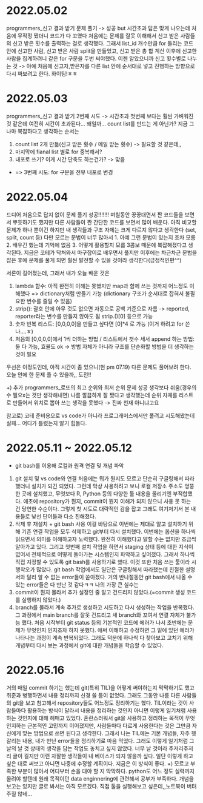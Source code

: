 # 2022.05.02
programmers_신고 결과 받기 문제 풀기 -> 성공 but 시간초과
답은 맞게 나오는데 처음에 무작정 짰더니 코드가 다 꼬였다
처음에는 문제를 잘못 이해해서 신고 받은 사람들의 신고 받은 횟수를 출력하는 걸로 생각했다.
그래서 list_id 개수만큼 for 돌리는 코드 안에 신고한 사람, 신고 받은 사람 split을 만들었고, 신고 받은 총 합 계산 이후에 신고한 사람을 집계하려니 같은 for 구문을 두번 써야했다.
이젠 알았으니까 신고 횟수별로 나누는 것 -> 아예 처음에 신고자,받은자를 다른 list 안에 순서대로 넣고 진행하는 방향으로 다시 짜보려고 한다.
화이팅!ㅎㅎ

# 2022.05.03 
programmers_신고 결과 받기 2번째 시도 -> 시간초과
첫번째 보다는 훨씬 가벼워진 것 같은데 여전히 시간이 초과된다... 왜일까...
count list를 만드는 게 아닌가?
지금 그나마 복잡하다고 생각하는 순서는
1. count list 2개 만듦(신고 받은 횟수 / 메일 받는 횟수) -> 필요할 것 같은데,,
2. 마지막에 fianal list 별로 for 중복해서?
3. 내포로 쓰기? 이게 시간 단축도 하는건가? -> 맞음
 * => 3번째 시도: for 구문을 전부 내포로 변경

# 2022.05.04
드디어 처음으로 답지 없이 문제 풀기 성공!!!!!!!
며칠동안 끙끙대면서 짠 코드들을 보면서 뿌듯하기도 했지만
다른 사람들이 짠 간단한 코드를 보면서 많이 배운다.
아직 비교할 문제가 하나 뿐이긴 하지만 내 생각들과 구조 자체는 크게 다르지 않다고 생각한다 (set, split, count 등)
다만 모르는 문법이 너무 많아서 1. 아예 그런 문법이 있는지 조차 모름 2. 배우긴 했는데 기억에 없음 3. 어떻게 활용할지 모름
3콤보 때문에 복잡해졌다고 생각된다.
지금은 코테가 닥쳐와서 마구잡이로 배우면서 풀지만
이후에는 차근차근 문법을 잡은 후에 문제를 풀게 되면 훨씬 발전할 수 있을 것이라 생각한다(긍정적인편^^)

서론이 길어졌는데, 그래서 내가 오늘 배운 것은 
1. lambda 함수: 아직 완전히 이해는 못했지만 map과 함께 쓰는 것까지 어느정도 이해했다 => dictionary처럼 만들기 가능 (dictionary 구조가 순서대로 잡혀서 불필요한 변수를 줄일 수 있음)
2. strip(): 괄호 안에 아무 것도 없으면 자동으로 공백 기준으로 자름 -> reported, reporter라는 변수를 만들지 않아도 됨 strip.()[0] 등으로 가능
3. 숫자 반복 리스트: [0,0,0,0]을 만들고 싶다면 [0]*4 로 가능 (이거 하려고 for 쓴 나....ㅎ)
4. 처음의 [0,0,0,0]에서 1씩 더하는 방법 / 리스트에서 갯수 세서 append 하는 방법: 둘 다 가능, 효율도 ok -> 방법 자체가 아니라 구조를 단순화할 방법을 더 생각하는 것이 필요

우선은 이정도인데, 아직 시간이 좀 있으니(현 pm 07.19) 다른 문제도 풀어보려 한다.
오늘 안에 한 문제 풀 수 있을까,, 도전!!

+) 추가
 programmers_로또의 최고 순위와 최저 순위 문제 성공
 생각보다 쉬움(경우의 수 필요x는 것만 생각해내면)
 나름 깔끔하게 잘 짰다고 생각했는데
 순위 자체를 리스트로 만들어서 위치로 뽑아 쓰는 생각을 못했다 -> 진짜 천재 아니냐고요
 
 참고로) 코테 준비용으로 vs code가 아니라 프로그래머스에서만 풀려고 시도해봤는데 실패... 어디가 틀렸는지 알기 힘들다.

# 2022.05.11 ~ 2022.05.12
* git bash를 이용해 로컬과 원격 연결 및 개념 파악
1. git 설치 및 vs code와 연결
처음에는 뭐가 뭔지도 모르고 단순히 구글링해서 따라했더니 설치가 되긴 되었다.
그런데 막상 사용하려고 보니 로컬 저장소 주소도 엉뚱한 곳에 설치했고, 무엇보다 R, Python 등의 다양한 툴 내용을 올리기엔 부적합했다.
애초에 repository가 뭔지, commit이 뭔지 이해가 되지 않으니 사용 못 하는 건 당연한 수순이다.
그렇게 첫 시도로 대략적인 감을 잡고 그래도 여기저기서 본 내용들로 낯선 단어들과 다소 친해졌다.
2. 삭제 후 재설치 + git bash 사용
이걸 바탕으로 이번에는 제대로 알고 설치하기 위해 기존 연결 작업을 모두 삭제하고 git부터 다시 설치했다.
이번에는 옵션을 하나씩 읽으면서 의미를 이해하고자 노력했다. 완전히 이해했다고 말할 수는 없지만 조금씩 알아가고 있다.
그리고 첫번째 설치 작업을 하면서 staging 상태 등에 대한 지식이 없어서 전체적으로 어떻게 돌아가는 시스템인지 파악하고 싶어졌다.
그래서 하나씩 직접 지정할 수 있도록 git bash를 사용하기로 했다.
이것 또한 처음 쓰는 툴이라 시행착오가 많았다. 
git bash 작업에서도 일단은 구글링해서 따라했는데 친절한 설명서와 달리 알 수 없는 error들이 쏟아졌다. 거의 반나절동안 git bash에서 나올 수 있는 error들은 다 만난 것 같다ㅋㅋ
나의 가장 큰 실수는 
1. commit이 뭔지 몰라서 추가 설정인 줄 알고 건드리지 않았다.(=commit 생성 코드를 실행하지 않았다.)
2. branch를 몰라서 계속 추가로 생성하고 시도하고 다시 생성하는 작업을 반복했다. 그 과정에서 main branch를 잘못 건드리고 새 branch와 꼬여서 연결 자체가 불가능 했다.
처음 시작부터 git status 등의 기본적인 코드에 에러가 나서 초반에는 문제가 무엇인지 인지조차 하지 못했다.
애써 이해하고 수정하면 그 밑에 있던 에러가 나타나는 과정이 계속 반복되었다.
그래도 덕분에 하나씩 다 찾아보고 고치기 위해 개념부터 다시 보는 과정에서 git에 대한 개념들을 학습할 수 있었다.

# 2022.05.16
거의 매일 commit 하기는 했는데 git(특히 TIL)을 어떻게 써야하는지 막막하기도 했고 취준과 병행하면서 내용 정리까지 신경 쓸 틈이 없었다.
그래도 그동안 나름 다른 사람들의 git을 보고 참고해서 repository들도 어느정도 정리하기는 했다.
TIL이라는 것이 사람들마다 활용하는 방식이 달라서 내용을 정리하는 것인지 아니면 이렇게 일기처럼 사용하는 것인지에 대해 헤매고 있었다.
혼란스러워서 git을 사용하고 정리하는 목적이 무엇인지하는 근본적인 고민까지 이어졌지만, 사람들마다 다르게 사용한다는 것은 그만큼 자신에게 맞는 방법으로 쓰면 된다고 생각한다.
그래서 나는 TIL에는 기본 개념들, 자주 헷갈리는 내용, 내가 만난 error들을 정리하기로 마음 먹었다.
그래도 이렇게 일기처럼 그날의 날 것 상태의 생각을 담는 작업도 놓치고 싶지 않았다.
너무 날 것이라 주저리주저리 글이 길지만 이런 자잘한 생각들이 내 베이스가 되지 않을까 싶다.
일단 이렇게 하고 싶은 대로 써보고 아니면 나중에 수정할 계획이다. 지금은 이 방식이 좋다.
+) 모르고 부족한 부분이 많아서 어디부터 손을 대야 할 지 막막하다.
python도 어느 정도 실력까지 올려야 할텐데 원래 목적이던 data enginnering에 관련해서 공부가 부족하다. 개념을 보고는 있지만 글로 봐서는 아직 모르겠다. 직접 툴을 실행해보고 싶은데,,노트북이 버텨주질 않네...


